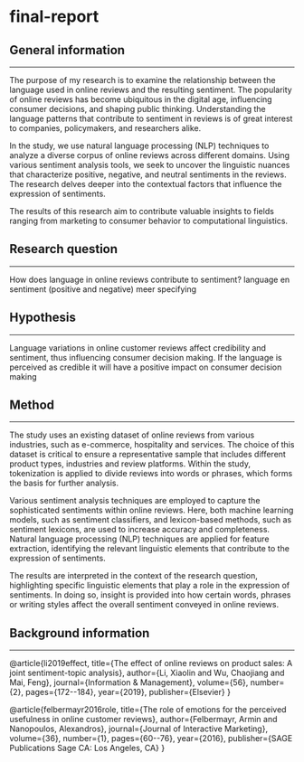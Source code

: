 # final-report


## General information
-----------------------------------------------------------------------------------------------------------------------------------------
The purpose of my research is to examine the relationship between the language used in online reviews and the resulting sentiment. The popularity of online reviews has become ubiquitous in the digital age, influencing consumer decisions, and shaping public thinking. Understanding the language patterns that contribute to sentiment in reviews is of great interest to companies, policymakers, and researchers alike.

In the study, we use natural language processing (NLP) techniques to analyze a diverse corpus of online reviews across different domains. Using various sentiment analysis tools, we seek to uncover the linguistic nuances that characterize positive, negative, and neutral sentiments in the reviews. The research delves deeper into the contextual factors that influence the expression of sentiments.

The results of this research aim to contribute valuable insights to fields ranging from marketing to consumer behavior to computational linguistics.

## Research question
--------------------------------------------------------------------------------------------------------------------------------------------
How does language in online reviews contribute to sentiment?
language en sentiment (positive and negative) meer specifying
## Hypothesis
--------------------------------------------------------------------------------------------------------------------------------------------

Language variations in online customer reviews affect credibility and sentiment, thus influencing consumer decision making. If the language is perceived as credible it will have a positive impact on consumer decision making

## Method
--------------------------------------------------------------------------------------------------------------------------------------------
The study uses an existing dataset of online reviews from various industries, such as e-commerce, hospitality and services. The choice of this dataset is critical to ensure a representative sample that includes different product types, industries and review platforms. Within the study, tokenization is applied to divide reviews into words or phrases, which forms the basis for further analysis.

Various sentiment analysis techniques are employed to capture the sophisticated sentiments within online reviews. Here, both machine learning models, such as sentiment classifiers, and lexicon-based methods, such as sentiment lexicons, are used to increase accuracy and completeness. Natural language processing (NLP) techniques are applied for feature extraction, identifying the relevant linguistic elements that contribute to the expression of sentiments.

The results are interpreted in the context of the research question, highlighting specific linguistic elements that play a role in the expression of sentiments. In doing so, insight is provided into how certain words, phrases or writing styles affect the overall sentiment conveyed in online reviews.

## Background information
--------------------------------------------------------------------------------------------------------------------------------------------
@article{li2019effect,
  title={The effect of online reviews on product sales: A joint sentiment-topic analysis},
  author={Li, Xiaolin and Wu, Chaojiang and Mai, Feng},
  journal={Information \& Management},
  volume={56},
  number={2},
  pages={172--184},
  year={2019},
  publisher={Elsevier}
}

@article{felbermayr2016role,
  title={The role of emotions for the perceived usefulness in online customer reviews},
  author={Felbermayr, Armin and Nanopoulos, Alexandros},
  journal={Journal of Interactive Marketing},
  volume={36},
  number={1},
  pages={60--76},
  year={2016},
  publisher={SAGE Publications Sage CA: Los Angeles, CA}
}

